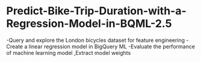 # Predict-Bike-Trip-Duration-with-a-Regression-Model-in-BQML-2.5
-Query and explore the London bicycles dataset for feature engineering
-Create a linear regression model in BigQuery ML
-Evaluate the performance of  machine learning model ,Extract  model weights

